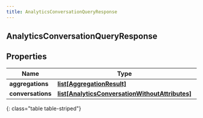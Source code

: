 ```yaml
---
title: AnalyticsConversationQueryResponse
---
```

## AnalyticsConversationQueryResponse

## Properties

|Name | Type | Description | Notes|
|------------ | ------------- | ------------- | -------------|
| **aggregations** | [**list[AggregationResult]**](AggregationResult.html) |  | [optional] |
| **conversations** | [**list[AnalyticsConversationWithoutAttributes]**](AnalyticsConversationWithoutAttributes.html) |  | [optional] |
{: class="table table-striped"}


